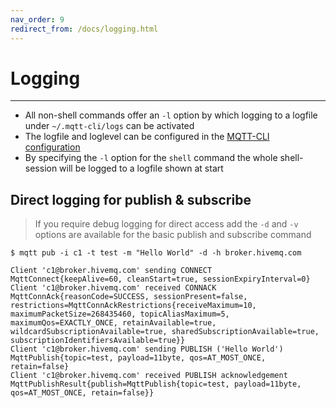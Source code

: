 ```yaml
---
nav_order: 9
redirect_from: /docs/logging.html
---
```


# Logging
***
* All non-shell commands offer an ``-l`` option by which logging to a logfile under ``~/.mqtt-cli/logs`` can be activated
* The logfile and loglevel can be configured in the [MQTT-CLI configuration](configuration)
* By specifying the ``-l`` option for the ``shell`` command the whole shell-session will be logged to a logfile shown at start

## Direct logging for publish & subscribe
> If you require debug logging for direct access add the `-d` and `-v` options are available for the basic publish and subscribe command


```
$ mqtt pub -i c1 -t test -m "Hello World" -d -h broker.hivemq.com

Client 'c1@broker.hivemq.com' sending CONNECT MqttConnect{keepAlive=60, cleanStart=true, sessionExpiryInterval=0}
Client 'c1@broker.hivemq.com' received CONNACK MqttConnAck{reasonCode=SUCCESS, sessionPresent=false, restrictions=MqttConnAckRestrictions{receiveMaximum=10, maximumPacketSize=268435460, topicAliasMaximum=5, maximumQos=EXACTLY_ONCE, retainAvailable=true, wildcardSubscriptionAvailable=true, sharedSubscriptionAvailable=true, subscriptionIdentifiersAvailable=true}} 
Client 'c1@broker.hivemq.com' sending PUBLISH ('Hello World') MqttPublish{topic=test, payload=11byte, qos=AT_MOST_ONCE, retain=false}
Client 'c1@broker.hivemq.com' received PUBLISH acknowledgement MqttPublishResult{publish=MqttPublish{topic=test, payload=11byte, qos=AT_MOST_ONCE, retain=false}}

```
